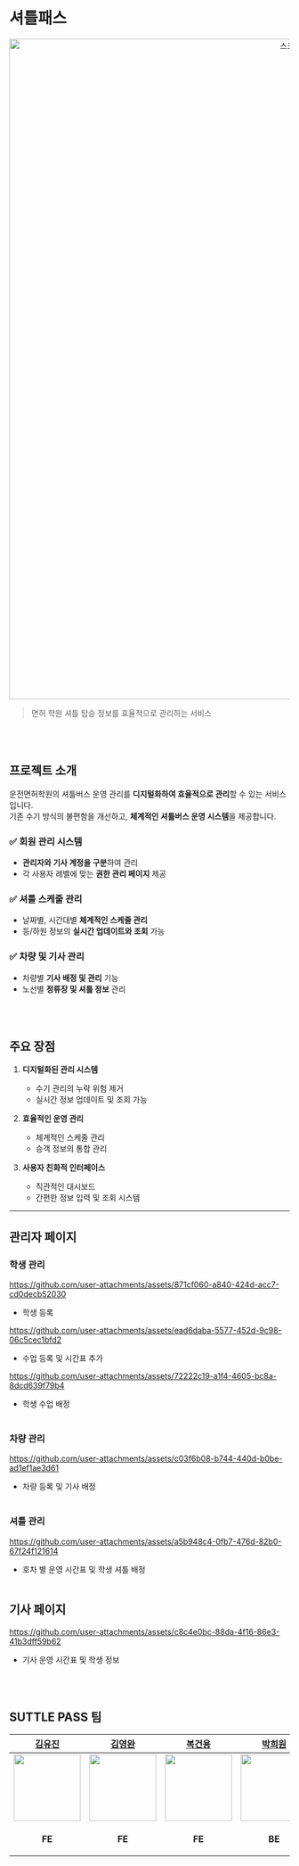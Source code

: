 # 셔틀패스

<div>
<p align="center">
  <img width="1185" alt="스크린샷 2025-02-08 오전 12 00 50" src="https://github.com/user-attachments/assets/6cbd4f09-4f99-4dbe-a4d0-bfce92e45822" />
</p>


> 면허 학원 셔틀 탑승 정보를 효율적으로 관리하는 서비스
</div>

<br></br>

## 프로젝트 소개
운전면허학원의 셔틀버스 운영 관리를 **디지털화하여 효율적으로 관리**할 수 있는 서비스입니다.  
기존 수기 방식의 불편함을 개선하고, **체계적인 셔틀버스 운영 시스템**을 제공합니다.

### ✅ **회원 관리 시스템**
- **관리자와 기사 계정을 구분**하여 관리
- 각 사용자 레벨에 맞는 **권한 관리 페이지** 제공

### ✅ **셔틀 스케줄 관리**
- 날짜별, 시간대별 **체계적인 스케줄 관리**
- 등/하원 정보의 **실시간 업데이트와 조회** 가능

### ✅ **차량 및 기사 관리**
- 차량별 **기사 배정 및 관리** 기능
- 노선별 **정류장 및 셔틀 정보** 관리

<br></br>

## 주요 장점
1. **디지털화된 관리 시스템**
   - 수기 관리의 누락 위험 제거
   - 실시간 정보 업데이트 및 조회 가능

2. **효율적인 운영 관리**
   - 체계적인 스케줄 관리
   - 승객 정보의 통합 관리

3. **사용자 친화적 인터페이스**
   - 직관적인 대시보드
   - 간편한 정보 입력 및 조회 시스템
  
---
## 관리자 페이지

### 학생 관리 
https://github.com/user-attachments/assets/871cf060-a840-424d-acc7-cd0decb52030
- 학생 등록

https://github.com/user-attachments/assets/ead6daba-5577-452d-9c98-06c5cec1bfd2
- 수업 등록 및 시간표 추가

https://github.com/user-attachments/assets/72222c19-a1f4-4605-bc8a-8dcd639f79b4
- 학생 수업 배정
<br></br>

### 차량 관리
https://github.com/user-attachments/assets/c03f6b08-b744-440d-b0be-ad1ef1ae3d61
- 차량 등록 및 기사 배정
<br></br>

### 셔틀 관리
https://github.com/user-attachments/assets/a5b948c4-0fb7-476d-82b0-67f24f121614
- 호차 별 운영 시간표 및 학생 셔틀 배정
<br></br>

## 기사 페이지
https://github.com/user-attachments/assets/c8c4e0bc-88da-4f16-86e3-41b3dff59b62
- 기사 운영 시간표 및 학생 정보

<br></br>

## SUTTLE PASS 팀
| [김유진](https://github.com/Youjin-K) | [김영완](https://github.com/kimywann) | [복건용](https://github.com/gunyongbok) | [박희원](https://github.com/bon9bon9) |
| -- | -- | -- | -- |
| <img src="https://avatars.githubusercontent.com/u/98639210?v=4" width="120" /> | <img src="https://avatars.githubusercontent.com/u/168577980?v=4" width="120" /> | <img src="https://avatars.githubusercontent.com/u/107167774?v=4" width="120" /> | <img src="https://avatars.githubusercontent.com/u/91452489?v=4" width="120" /> |
| <p align="center">**FE**</p> | <p align="center">**FE**</p> | <p align="center">**FE**</p> | <p align="center">**BE**</p> |
